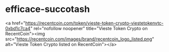 # efficace-succotash
&lt;a href="https://recentcoin.com/token/vieste-token-crypto-viestetokenvtc-0xbd1c7ca4" rel="nofollow noopener" title="Vieste Token Crypto on RecentCoin">&lt;img src="https://recentcoin.com/images/brand/recentcoin_logo_listed.png" alt="Vieste Token Crypto listed on RecentCoin">&lt;/a>
